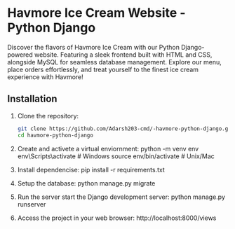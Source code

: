 # Havmore Ice Cream Website - Python Django
Discover the flavors of Havmore Ice Cream with our Python Django-powered website. Featuring a sleek frontend built with HTML and CSS, alongside MySQL for seamless database management. Explore our menu, place orders effortlessly, and treat yourself to the finest ice cream experience with Havmore!

## Installation

1. Clone the repository:
   ```bash
   git clone https://github.com/Adarsh203-cmd/-havmore-python-django.git
   cd havmore-python-django

2. Create and activete a virtual enviornment:
     python -m venv env
     env\Scripts\activate  # Windows
     source env/bin/activate  # Unix/Mac
   
4. Install dependencise:
     pip install -r requirements.txt

5. Setup the database:
     python manage.py migrate

6. Run the server
   start the Django development server:
       python manage.py runserver
   
8. Access the project in your web browser:
      http://localhost:8000/views
 
